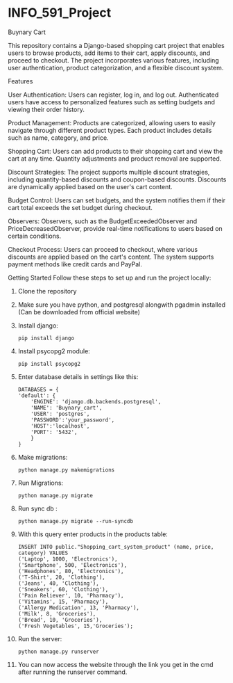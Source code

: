 # INFO_591_Project
Buynary Cart

This repository contains a Django-based shopping cart project that enables users to browse products, add items to their cart, apply discounts, and proceed to checkout. The project incorporates various features, including user authentication, product categorization, and a flexible discount system.

Features

User Authentication:
Users can register, log in, and log out.
Authenticated users have access to personalized features such as setting budgets and viewing their order history.

Product Management:
Products are categorized, allowing users to easily navigate through different product types.
Each product includes details such as name, category, and price.

Shopping Cart:
Users can add products to their shopping cart and view the cart at any time.
Quantity adjustments and product removal are supported.

Discount Strategies:
The project supports multiple discount strategies, including quantity-based discounts and coupon-based discounts.
Discounts are dynamically applied based on the user's cart content.

Budget Control:
Users can set budgets, and the system notifies them if their cart total exceeds the set budget during checkout.

Observers:
Observers, such as the BudgetExceededObserver and PriceDecreasedObserver, provide real-time notifications to users based on certain conditions.

Checkout Process:
Users can proceed to checkout, where various discounts are applied based on the cart's content.
The system supports payment methods like credit cards and PayPal.

Getting Started
Follow these steps to set up and run the project locally:

1. Clone the repository
2. Make sure you have python, and postgresql alongwith pgadmin installed (Can be downloaded from official website)
3. Install django:
    ```
    pip install django
    ```
4. Install psycopg2 module:
    ```
    pip install psycopg2
    ```

5. Enter database details in settings like this: 
    ```
    DATABASES = {
    'default': {
        'ENGINE': 'django.db.backends.postgresql',
        'NAME': 'Buynary_cart',
        'USER': 'postgres',
        'PASSWORD':'your_password',
        'HOST':'localhost',
        'PORT': '5432',
        }
    }
    ```


6. Make migrations: 
    ```
    python manage.py makemigrations
    ```
7. Run Migrations:
    ```
    python manage.py migrate
    ```
8. Run sync db :
    ```
    python manage.py migrate --run-syncdb
    ```

9. With this query enter products in the products table:
    ```
   INSERT INTO public."Shopping_cart_system_product" (name, price, category) VALUES
    ('Laptop', 1000, 'Electronics'),
    ('Smartphone', 500, 'Electronics'),
    ('Headphones', 80, 'Electronics'),
    ('T-Shirt', 20, 'Clothing'),
    ('Jeans', 40, 'Clothing'),
    ('Sneakers', 60, 'Clothing'),
    ('Pain Reliever', 10, 'Pharmacy'),
    ('Vitamins', 15, 'Pharmacy'),
    ('Allergy Medication', 13, 'Pharmacy'),
    ('Milk', 8, 'Groceries'),
    ('Bread', 10, 'Groceries'),
    ('Fresh Vegetables', 15,'Groceries');
    ```

11. Run the server:
    ```
    python manage.py runserver
    ```
12. You can now access the website through the link you get in the cmd after running the runserver command.
